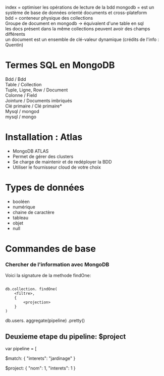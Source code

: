 index = optimiser les opérations de lecture de la bdd
mongodb = est un système de base de données orienté documents et cross-plateform  
bdd = conteneur physique des collections  
Groupe de document en mongodb -> équivalent d'une table en sql  
les docs présent dans la même collections peuvent avoir des champs différents  
un document est un ensemble de clé-valeur dynamique (crédits de l'info : Quentin)  


# Termes SQL en MongoDB
Bdd / Bdd  
Table / Collection  
Tuple, Ligne, Row / Document  
Colonne / Field  
Jointure / Documents imbriqués  
Clé primaire / Clé primaire*  
Mysql / mongod  
mysql / mongo  

# Installation : Atlas
- MongoDB ATLAS
- Permet de gérer des clusters
- Se charge de maintenir et de redéployer la BDD
- Utiliser le fournisseur cloud de votre choix

# Types de données
- booléen
- numérique
- chaine de caractère
- tableau
- objet
- null

# Commandes de base


### Chercher de l'information avec MongoDB

Voici la signature de la methode findOne:

```

db.collection. findOne(
    <filtre>,
    {
        <projection>
    }
)
```


db.users. aggregate(pipeline) .pretty()

## Deuxieme etape du pipeline: $project

var pipeline = [

$match: {
    "interets": "jardinage"
}

$project: {
    "nom": 1,
    "interets": 1
}